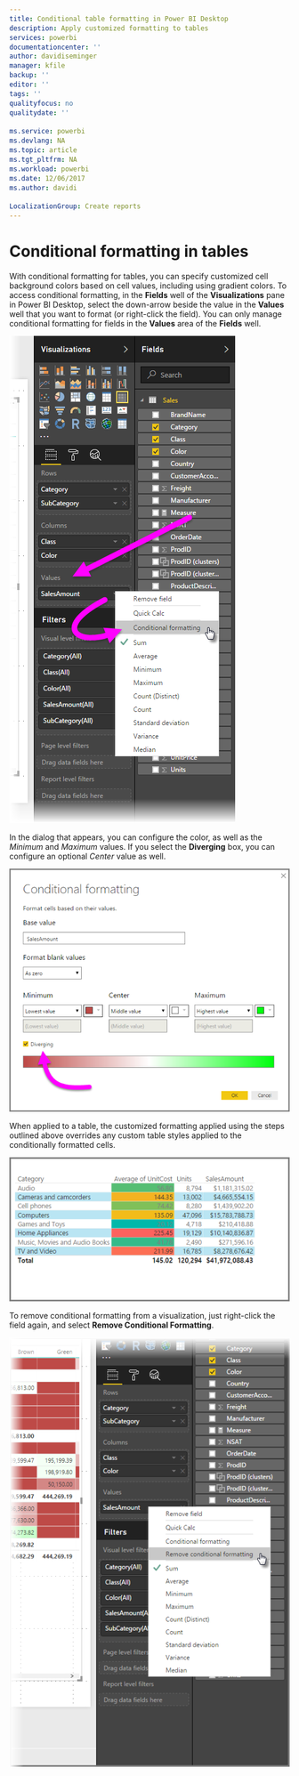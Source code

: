 ```yaml
---
title: Conditional table formatting in Power BI Desktop
description: Apply customized formatting to tables
services: powerbi
documentationcenter: ''
author: davidiseminger
manager: kfile
backup: ''
editor: ''
tags: ''
qualityfocus: no
qualitydate: ''

ms.service: powerbi
ms.devlang: NA
ms.topic: article
ms.tgt_pltfrm: NA
ms.workload: powerbi
ms.date: 12/06/2017
ms.author: davidi

LocalizationGroup: Create reports
---
```

# Conditional formatting in tables
With conditional formatting for tables, you can specify customized cell background colors based on cell values, including using gradient colors. To access conditional formatting, in the **Fields** well of the **Visualizations** pane in Power BI Desktop, select the down-arrow beside the value in the **Values** well that you want to format (or right-click the field). You can only manage conditional formatting for fields in the **Values** area of the **Fields** well.

![](media/desktop-conditional-table-formatting/table-formatting_1.png)

In the dialog that appears, you can configure the color, as well as the *Minimum* and *Maximum* values. If you select the **Diverging** box, you can configure an optional *Center* value as well.

![](media/desktop-conditional-table-formatting/table-formatting_2.png)

When applied to a table, the customized formatting applied using the steps outlined above overrides any custom table styles applied to the conditionally formatted cells.

![](media/desktop-conditional-table-formatting/table-formatting_3.png)

To remove conditional formatting from a visualization, just right-click the field again, and select **Remove Conditional Formatting**.

![](media/desktop-conditional-table-formatting/table-formatting_4.png)

